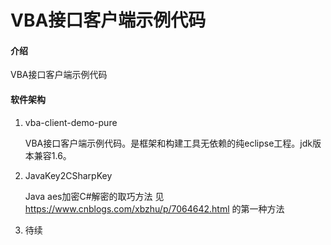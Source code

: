 # VBA接口客户端示例代码

#### 介绍

VBA接口客户端示例代码

#### 软件架构

1. vba-client-demo-pure

   VBA接口客户端示例代码。是框架和构建工具无依赖的纯eclipse工程。jdk版本兼容1.6。

2. JavaKey2CSharpKey

   Java aes加密C#解密的取巧方法 见<https://www.cnblogs.com/xbzhu/p/7064642.html> 的第一种方法

3. 待续